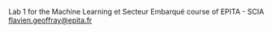 Lab 1 for the Machine Learning et Secteur Embarqué course of EPITA - SCIA
flavien.geoffray@epita.fr
